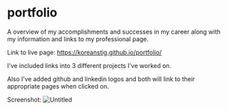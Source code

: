 # portfolio
A overview of my accomplishments and successes in my career along with my information and links to my professional page. 

Link to live page: https://koreanstig.github.io/portfolio/

I've included links into 3 different projects I've worked on.

Also I've added github and linkedin logos and both will link to their appropriate pages when clicked on.

Screenshot:
![Untitled](https://user-images.githubusercontent.com/69485203/108305541-0d114700-715f-11eb-9538-0066ece1a87b.png)
